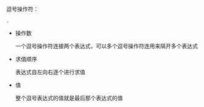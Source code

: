 逗号操作符：
```c
,
```
- 操作数
    
    一个逗号操作符连接两个表达式，可以多个逗号操作符连用来隔开多个表达式
    
- 求值顺序
    
    表达式自左向右逐个进行求值
    
- 值
    
    整个逗号表达式的值就是最后那个表达式的值